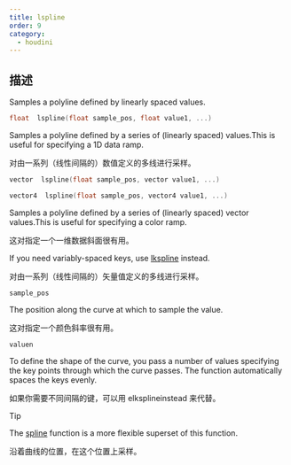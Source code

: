 ```yaml
---
title: lspline
order: 9
category:
  - houdini
---
```

    
## 描述

Samples a polyline defined by linearly spaced values.

```c
float  lspline(float sample_pos, float value1, ...)
```

Samples a polyline defined by a series of (linearly spaced) values.This is
useful for specifying a 1D data ramp.

对由一系列（线性间隔的）数值定义的多线进行采样。

```c
vector  lspline(float sample_pos, vector value1, ...)
```

```c
vector4  lspline(float sample_pos, vector4 value1, ...)
```

Samples a polyline defined by a series of (linearly spaced) vector values.This
is useful for specifying a color ramp.

这对指定一个一维数据斜面很有用。

If you need variably-spaced keys, use [lkspline](lkspline.html "Samples a
polyline between the key points.") instead.

对由一系列（线性间隔的）矢量值定义的多线进行采样。

`sample_pos`

The position along the curve at which to sample the value.

这对指定一个颜色斜率很有用。

`valuen`

To define the shape of the curve, you pass a number of values specifying the
key points through which the curve passes. The function automatically spaces
the keys evenly.

如果你需要不同间隔的键，可以用 elksplineinstead 来代替。

Tip

The [spline](spline.html "Samples a value along a polyline or spline curve.")
function is a more flexible superset of this function.

沿着曲线的位置，在这个位置上采样。
